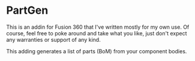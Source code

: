 # PartGen

This is an addin for Fusion 360 that I've written mostly for my own use. Of course, feel free to poke around and take
what you like, just don't expect any warranties or support of any kind.

This adding generates a list of parts (BoM) from your component bodies.
